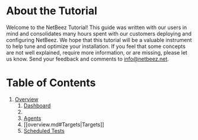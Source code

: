 # About the Tutorial
Welcome to the NetBeez Tutorial! This guide was written with our users in mind and consolidates many hours spent with our customers deploying and configuring NetBeez. We hope that this tutorial will be a valuable instrument to help tune and optimize your installation. If you feel that some concepts are not well explained, require more information, or are missing, please let us know. Send your feedback and comments to info@netbeez.net.

# Table of Contents

1. [Overview](overview.md)
	1. [Dashboard](overview.md#Dashboard)
	2. 
	3. [Agents](overview.md#Agents)
	4. [[overview.md#Targets|Targets]]
	5. [Scheduled Tests](overview.md#scheduled-tests)



